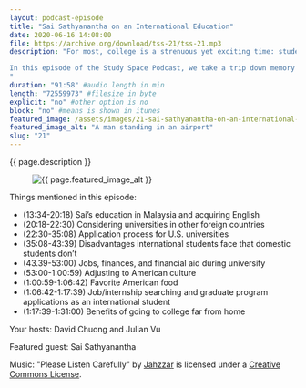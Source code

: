 ```yaml
---
layout: podcast-episode
title: "Sai Sathyanantha on an International Education"
date: 2020-06-16 14:08:00
file: https://archive.org/download/tss-21/tss-21.mp3
description: "For most, college is a strenuous yet exciting time: students often find themselves working through adversities and toward self-discovery. This adage cannot ring more truly for international students who must navigate through life in a foreign country while juggling the hardships that come with a college education. 

In this episode of the Study Space Podcast, we take a trip down memory lane with Sai Sathyanantha as he recounts both difficult and pleasant moments during his time at San Jose State University  as an international student.
"
duration: "91:58" #audio length in min
length: "72559973" #filesize in byte
explicit: "no" #other option is no
block: "no" #means is shown in itunes
featured_image: /assets/images/21-sai-sathyanantha-on-an-international-education/feature.jpg
featured_image_alt: "A man standing in an airport"
slug: "21"
---
```


{{ page.description }}

<figure class="figure">
    <img src="{{ page.featured_image }}" alt="{{ page.featured_image_alt }}" class="mx-auto mt-5 mb-2 d-block w-75" />
</figure>

Things mentioned in this episode:

- (13:34-20:18) Sai’s education in Malaysia and acquiring English  
- (20:18-22:30) Considering universities in other foreign countries
- (22:30-35:08) Application process for U.S. universities 
- (35:08-43:39) Disadvantages international students face that domestic students don’t 
- (43.39-53:00) Jobs, finances, and financial aid during university
- (53:00-1:00:59) Adjusting to American culture
- (1:00:59-1:06:42) Favorite American food
- (1:06:42-1:17:39) Job/internship searching and graduate program applications as an international student 
- (1:17:39-1:31:00) Benefits of going to college far from home

Your hosts: David Chuong and Julian Vu

Featured guest: Sai Sathyanantha

Music: "Please Listen Carefully" by [Jahzzar](https://soundcloud.com/jahzzar) is licensed under a [Creative Commons License](http://creativecommons.org/licenses/by-sa/3.0/).